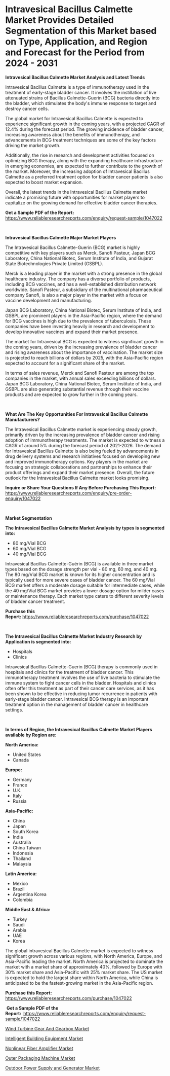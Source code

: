 <p><h1>Intravesical Bacillus Calmette Market Provides Detailed Segmentation of this Market based on Type, Application, and Region and Forecast for the Period from 2024 - 2031</h1></p><p><strong>Intravesical Bacillus Calmette Market Analysis and Latest Trends</strong></p>
<p><p>Intravesical Bacillus Calmette is a type of immunotherapy used in the treatment of early-stage bladder cancer. It involves the instillation of live attenuated strains of Bacillus Calmette-Guerin (BCG) bacteria directly into the bladder, which stimulates the body's immune response to target and destroy cancer cells.</p><p>The global market for Intravesical Bacillus Calmette is expected to experience significant growth in the coming years, with a projected CAGR of 12.4% during the forecast period. The growing incidence of bladder cancer, increasing awareness about the benefits of immunotherapy, and advancements in BCG treatment techniques are some of the key factors driving the market growth.</p><p>Additionally, the rise in research and development activities focused on optimizing BCG therapy, along with the expanding healthcare infrastructure in emerging economies, are expected to further contribute to the growth of the market. Moreover, the increasing adoption of Intravesical Bacillus Calmette as a preferred treatment option for bladder cancer patients is also expected to boost market expansion.</p><p>Overall, the latest trends in the Intravesical Bacillus Calmette market indicate a promising future with opportunities for market players to capitalize on the growing demand for effective bladder cancer therapies.</p></p>
<p><strong>Get a Sample PDF of the Report:&nbsp;</strong> <a href="https://www.reliableresearchreports.com/enquiry/request-sample/1047022">https://www.reliableresearchreports.com/enquiry/request-sample/1047022</a></p>
<p>&nbsp;</p>
<p><strong>Intravesical Bacillus Calmette Major Market Players</strong></p>
<p><p>The Intravesical Bacillus Calmette-Guerin (BCG) market is highly competitive with key players such as Merck, Sanofi Pasteur, Japan BCG Laboratory, China National Biotec, Serum Institute of India, and Gujarat State Biotechnologies Private Limited (GSBPL). </p><p>Merck is a leading player in the market with a strong presence in the global healthcare industry. The company has a diverse portfolio of products, including BCG vaccines, and has a well-established distribution network worldwide. Sanofi Pasteur, a subsidiary of the multinational pharmaceutical company Sanofi, is also a major player in the market with a focus on vaccine development and manufacturing.</p><p>Japan BCG Laboratory, China National Biotec, Serum Institute of India, and GSBPL are prominent players in the Asia-Pacific region, where the demand for BCG vaccines is high due to the prevalence of tuberculosis. These companies have been investing heavily in research and development to develop innovative vaccines and expand their market presence.</p><p>The market for Intravesical BCG is expected to witness significant growth in the coming years, driven by the increasing prevalence of bladder cancer and rising awareness about the importance of vaccination. The market size is projected to reach billions of dollars by 2025, with the Asia-Pacific region expected to account for a significant share of the market.</p><p>In terms of sales revenue, Merck and Sanofi Pasteur are among the top companies in the market, with annual sales exceeding billions of dollars. Japan BCG Laboratory, China National Biotec, Serum Institute of India, and GSBPL are also generating substantial revenue through their vaccine products and are expected to grow further in the coming years.</p></p>
<p>&nbsp;</p>
<p><strong>What Are The Key Opportunities For Intravesical Bacillus Calmette Manufacturers?</strong></p>
<p><p>The Intravesical Bacillus Calmette market is experiencing steady growth, primarily driven by the increasing prevalence of bladder cancer and rising adoption of immunotherapy treatments. The market is expected to witness a CAGR of around 5% during the forecast period of 2021-2026. The demand for Intravesical Bacillus Calmette is also being fueled by advancements in drug delivery systems and research initiatives focused on developing new and improved immunotherapy options. Key players in the market are focusing on strategic collaborations and partnerships to enhance their product offerings and expand their market presence. Overall, the future outlook for the Intravesical Bacillus Calmette market looks promising.</p></p>
<p><strong>Inquire or Share Your Questions If Any Before Purchasing This Report:</strong> <a href="https://www.reliableresearchreports.com/enquiry/pre-order-enquiry/1047022">https://www.reliableresearchreports.com/enquiry/pre-order-enquiry/1047022</a></p>
<p>&nbsp;</p>
<p><strong>Market Segmentation</strong></p>
<p><strong>The Intravesical Bacillus Calmette Market Analysis by types is segmented into:</strong></p>
<p><ul><li>80 mg/Vial BCG</li><li>60 mg/Vial BCG</li><li>40 mg/Vial BCG</li></ul></p>
<p><p>Intravesical Bacillus Calmette-Guérin (BCG) is available in three market types based on the dosage strength per vial - 80 mg, 60 mg, and 40 mg. The 80 mg/Vial BCG market is known for its higher concentration and is typically used for more severe cases of bladder cancer. The 60 mg/Vial BCG market offers a moderate dosage suitable for intermediate cases, while the 40 mg/Vial BCG market provides a lower dosage option for milder cases or maintenance therapy. Each market type caters to different severity levels of bladder cancer treatment.</p></p>
<p><strong>Purchase this Report:&nbsp;</strong><a href="https://www.reliableresearchreports.com/purchase/1047022">https://www.reliableresearchreports.com/purchase/1047022</a></p>
<p>&nbsp;</p>
<p><strong>The Intravesical Bacillus Calmette Market Industry Research by Application is segmented into:</strong></p>
<p><ul><li>Hospitals</li><li>Clinics</li></ul></p>
<p><p>Intravesical Bacillus Calmette-Guerin (BCG) therapy is commonly used in hospitals and clinics for the treatment of bladder cancer. This immunotherapy treatment involves the use of live bacteria to stimulate the immune system to fight cancer cells in the bladder. Hospitals and clinics often offer this treatment as part of their cancer care services, as it has been shown to be effective in reducing tumor recurrence in patients with early-stage bladder cancer. Intravesical BCG therapy is an important treatment option in the management of bladder cancer in healthcare settings.</p></p>
<p>&nbsp;</p>
<p><strong>In terms of Region, the Intravesical Bacillus Calmette Market Players available by Region are:</strong></p>
<p>
    <p> <strong> North America: </strong>
        <ul>
            <li>United States</li>
            <li>Canada</li>
        </ul>
        </p> 
    <p> <strong> Europe: </strong>
        <ul>
            <li>Germany</li>
            <li>France</li>
            <li>U.K.</li>
            <li>Italy</li>
            <li>Russia</li>
        </ul>
        </p> 
    <p> <strong> Asia-Pacific: </strong>
        <ul>
            <li>China</li>
            <li>Japan</li>
            <li>South Korea</li>
            <li>India</li>
            <li>Australia</li>
            <li>China Taiwan</li>
            <li>Indonesia</li>
            <li>Thailand</li>
            <li>Malaysia</li>
        </ul>
        </p> 
    <p> <strong> Latin America: </strong>
        <ul>
            <li>Mexico</li>
            <li>Brazil</li>
            <li>Argentina Korea</li>
            <li>Colombia</li>
        </ul>
        </p> 
    <p> <strong> Middle East & Africa: </strong>
        <ul>
            <li>Turkey</li>
            <li>Saudi</li>
            <li>Arabia</li>
            <li>UAE</li>
            <li>Korea</li>
        </ul>
    </p>
    </p>
<p><p>The global intravesical Bacillus Calmette market is expected to witness significant growth across various regions, with North America, Europe, and Asia-Pacific leading the market. North America is projected to dominate the market with a market share of approximately 40%, followed by Europe with 30% market share and Asia-Pacific with 25% market share. The US market is expected to hold the largest share within North America, while China is anticipated to be the fastest-growing market in the Asia-Pacific region.</p></p>
<p><strong>Purchase this Report: </strong><a href="https://www.reliableresearchreports.com/purchase/1047022">https://www.reliableresearchreports.com/purchase/1047022</a></p>
<p>&nbsp;<strong>Get a Sample PDF of the Report:&nbsp;&nbsp;</strong><a href="https://www.reliableresearchreports.com/enquiry/request-sample/1047022">https://www.reliableresearchreports.com/enquiry/request-sample/1047022</a></p>
<p><strong></strong></p>
<p><p><a href="https://medium.com/p/0e99af1c9c13/edit">Wind Turbine Gear And Gearbox Market</a></p><p><a href="https://medium.com/p/147bf793519a/edit">Intelligent Building Equipment Market</a></p><p><a href="https://medium.com/p/d8ce7cfc5d60/edit">Nonlinear Fiber Amplifier Market</a></p><p><a href="https://medium.com/p/bb646e7605c6/edit">Outer Packaging Machine Market</a></p><p><a href="https://medium.com/p/c0f6010d3adb/edit">Outdoor Power Supply and Generator Market</a></p></p>